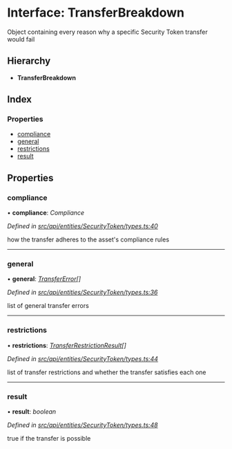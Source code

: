 # Interface: TransferBreakdown

Object containing every reason why a specific Security Token transfer would fail

## Hierarchy

* **TransferBreakdown**

## Index

### Properties

* [compliance](transferbreakdown.md#compliance)
* [general](transferbreakdown.md#general)
* [restrictions](transferbreakdown.md#restrictions)
* [result](transferbreakdown.md#result)

## Properties

###  compliance

• **compliance**: *Compliance*

*Defined in [src/api/entities/SecurityToken/types.ts:40](https://github.com/PolymathNetwork/polymesh-sdk/blob/bf2b7a12/src/api/entities/SecurityToken/types.ts#L40)*

how the transfer adheres to the asset's compliance rules

___

###  general

• **general**: *[TransferError](../enums/transfererror.md)[]*

*Defined in [src/api/entities/SecurityToken/types.ts:36](https://github.com/PolymathNetwork/polymesh-sdk/blob/bf2b7a12/src/api/entities/SecurityToken/types.ts#L36)*

list of general transfer errors

___

###  restrictions

• **restrictions**: *[TransferRestrictionResult](transferrestrictionresult.md)[]*

*Defined in [src/api/entities/SecurityToken/types.ts:44](https://github.com/PolymathNetwork/polymesh-sdk/blob/bf2b7a12/src/api/entities/SecurityToken/types.ts#L44)*

list of transfer restrictions and whether the transfer satisfies each one

___

###  result

• **result**: *boolean*

*Defined in [src/api/entities/SecurityToken/types.ts:48](https://github.com/PolymathNetwork/polymesh-sdk/blob/bf2b7a12/src/api/entities/SecurityToken/types.ts#L48)*

true if the transfer is possible
